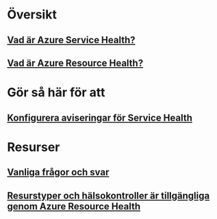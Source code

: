 # Översikt

## [Vad är Azure Service Health?](service-health-overview.md)

## [Vad är Azure Resource Health?](resource-health-overview.md)

# Gör så här för att

## [Konfigurera aviseringar för Service Health](../monitoring-and-diagnostics/monitoring-activity-log-alerts-on-service-notifications.md?toc=%2fazure%2fresource-health%2ftoc.json)

# Resurser

## [Vanliga frågor och svar](resource-health-faq.md)

## [Resurstyper och hälsokontroller är tillgängliga genom Azure Resource Health](resource-health-checks-resource-types.md)


